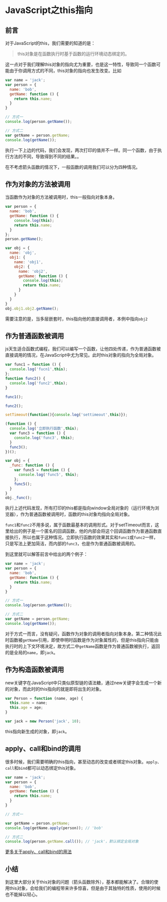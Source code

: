 # JavaScript之this指向

## 前言

对于JavaScript的this，我们需要的知道的是：

> this对象是在函数执行时基于函数的运行环境动态绑定的。

这一点对于我们理解this对象的指向尤为重要，也是这一特性，导致同一个函数可能由于你调用方式的不同，this对象的指向也发生改变。比如

```javascript
var name = 'jack';
var person = {
  name: 'bob',
  getName: function () {
    return this.name;
  }
}

// 方式一
console.log(person.getName());

// 方式二
var getName = person.getName;
console.log(getName());
```

执行一下上边的代码，我们会发现，两次打印的值并不一样。同一个函数，由于执行方法的不同，导致得到不同的结果。。

在不考虑箭头函数的情况下，一般函数的调用我们可以分为四种情况。


## 作为对象的方法被调用

当函数作为对象的方法被调用时，this一般指向对象本身。

```javascript
var person = {
  name: 'bob',
  getName: function () {
    console.log(this);
    return this.name;
  }
};
person.getName();

var obj = {
  name: 'obj',
  obj1: {
    name: 'obj1',
    obj2: {
      name: 'obj2',
      getName: function () {
        console.log(this);
        return this.name;
      }
    }
  }
}
obj.obj1.obj2.getName();
```

需要注意的是，当多层嵌套时，this指向他的直接调用者，本例中指向`obj2`

## 作为普通函数被调用

js天生适合函数式编程，我们可以编写一个函数，让他四处传递，作为普通函数被直接调用的情况，在JavaScript中尤为常见。此时this对象的指向为全局对象。

```javascript
var func1 = function () {
  console.log('fucn1',this);
};
function func2() {
  console.log('func2',this);
}

func1();

func2();

setTimeout(function(){console.log('settimeout',this)});

(function () {
  console.log('立即执行函数',this);
  var func3 = function () {
    console.log('func3', this);
  }
  func3();
})();

var obj = {
  _func: function () {
    var func5 = function () {
      console.log('func5', this);
    };
    func5();
  }
}
obj._func();
```

执行上述代码发现，所有打印的this都是指向window全局对象的（运行环境为浏览器），作为普通函数被调用时，函数的this对象均指向全局对象。

`func1`和`func2`不用多说，属于函数最基本的调用形式。对于setTimeout而言，这里给出的例子是一个匿名的回调函数，他的内部会将这个回调函数作为普通函数直接执行，所以也属于这种情况。立即执行函数的效果其实和`func1`或`func2`一样，只是写法上更加简洁，而内部的`func3`，也是作为普通函数被调用的。

到这里就可以解答前言中给出的两个例子：

```javascript
var name = 'jack';
var person = {
  name: 'bob',
  getName: function () {
    return this.name;
  }
}

// 方式一
console.log(person.getName());

// 方式二
var getName = person.getName;
console.log(getName());
```

对于方式一而言，没有疑问，函数作为对象的调用者指向对象本身。第二种情况此时函数被`getName`引用，即使申明时函数是作为对象属性的，但是this指向只能由执行时的上下文环境决定，故方式二中`getName`函数是作为普通函数被执行，返回的是全局的`name`，即`jack`。

## 作为构造函数被调用

new关键字在JavaScript中只类似原型链的语法糖，通过new关键字会生成一个新的对象，而此时的this指向的就是即将出生的对象。

```javascript
var Person = function (name, age) {
  this.name = name;
  this.age = age;
}

var jack = new Person('jack', 10);
```

this指向新生成的对象，即`jack`。

## apply、call和bind的调用

很多时候，我们需要明确的this指向，甚至动态的改变或者绑定this对象。`apply`、`call`和`bind`都可以动态绑定this对象。

```javascript
var name = 'jack';
var person = {
  name: 'bob',
  getName: function () {
    return this.name;
  }
}

// 方式一

var getName = person.getName;
console.log(getName.apply(person)); // 'bob'

// 方式二
console.log(person.getName.call()); // 'jack'，默认绑定全局对象
```

[更多关于apply、call和bind的用法](https://developer.mozilla.org/en-US/docs/Web/JavaScript/Reference/Global_Objects/Function/apply)

## 小结

到这里大部分关于this对象的问题（箭头函数除外），基本都能解决了。合理的使用this对象，会给我们的编程带来许多惊喜，但是由于其独特的性质，使用的时候也不能掉以轻心。
